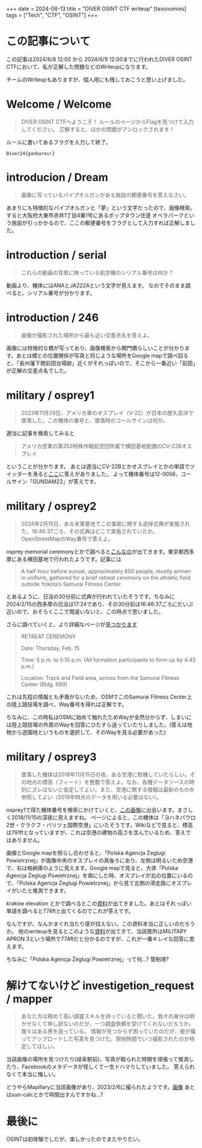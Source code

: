 +++
date = 2024-06-13
title = "DIVER OSINT CTF writeup"
[taxonomies]
tags = ["Tech", "CTF", "OSINT"]
+++

# この記事について
この記事は2024/6/8 12:00 から 2024/6/9 12:00までに行われたDIVER OSINT CTFにおいて、私が正解した問題などのWriteupになります。

チームのWriteupもありますが、個人用にも残しておこうと思い上げました。

<!-- more -->

# Welcome / Welcome
>DIVER OSINT CTFへようこそ！
ルールのページからFlagを見つけて入力してください。
正解すると、ほかの問題がアンロックされます！

ルールに書いてあるフラグを入力して終了。
```
Diver24{ganbarou!}
```

# introducion / Dream
>画像に写っているパイプオルガンがある施設の郵便番号を答えなさい。

あまりにも特徴的なパイプオルガンと「夢」という文字だったので、画像検索。
すると大阪府大東市赤井1丁目4番1号にあるポップタウン住道 オペラパークという施設が引っかかるので、ここの郵便番号をフラグとして入力すれば正解しました。

# introduction / serial
>これらの動画の背景に映っている航空機のシリアル番号は何か？ 

動画より、機体にはANAとJA222Aという文字が見えます。
なのでそのまま調べると、シリアル番号が分かります。

# introduction / 246
> 画像が撮影された場所から最も近い交差点名を答えよ。

画像には特徴的な橋が写っており、画像検索から関門橋らしいことが分かります。あとは橋との位置関係が写真と同じような場所をGoogle mapで調べ回ると、「長州藩下関前田台場跡」近くがそれっぽいので、そこから一番近い「前田」が正解の交差点名でした。

# military / osprey1
> 2023年11月29日、アメリカ軍のオスプレイ（V-22）が日本の屋久島沖で墜落した。この機体の番号と、墜落時のコールサインは何か。

適当に記事を検索してみると
> アメリカ空軍の第353特殊作戦航空団所属で横田基地配備のCV-22Bオスプレイ

ということが分かります。
あとは適当にCV-22Bとかオスプレイとかの単語でツイッターを漁ると[ここ](https://x.com/oldconnie/status/1730235904592134469)に答えがありました。
よって機体番号は12-0056、コールサイン「GUNDAM22」が答えです。

# military / osprey2
> 2024年2月15日、ある米軍基地でこの事故に関する追悼式典が実施された。16:46:37ごろ、その式典はどこで実施されていたか。
OpenStreetMapのWay番号で答えよ。

osprey memorial ceremonyとかで調べると[こんなの](https://www.stripes.com/branches/air_force/2024-02-15/osprey-crash-japan-yokota-service-13010379.html)が出てきます。東京都西多摩にある横田基地で行われたようです。記事には
> A half-hour before sunset, approximately 600 people, mostly airmen in uniform, gathered for a brief retreat ceremony on the athletic field outside Yokota’s Samurai Fitness Center.

とあるように、日没の30分前に式典が行われていたそうです。ちなみに2024/2/15の西多摩の日没は17:24であり、その30分前は16:46:37ごろにだいぶ近いので、おそらくここで間違いないと、この時点で思いました。

さらに調べていくと、より詳細なページが[見つかります](https://www.yokota.af.mil/News/Latest-Announcements/Article/3672888/gundam-22-memorial-service/)
> RETREAT CEREMONY
>
> Date: Thursday, Feb. 15
>
> Time: 5 p.m. to 5:10 p.m. (All formation participants to form up by 4:45 p.m.)
>
> Location: Track and Field area, across from the Samurai Fitness Center (Bldg. 689)

これは先程の情報とも矛盾がないため、OSMでこのSamurai Fitness Center上の陸上競技場を調べ、Way番号を得れば正解です。

ちなみに、この時私はOSMに始めて触れたためWayが全然分からず、しまいには陸上競技場の外周のWayを回答にひたすら送っていたりしました。(答えは地物から遊園地というものを選択して、そのWayを見る必要があった)

# military / osprey3
> 墜落した機体は2018年11月15日の夜、ある空港に駐機していたらしい。その地点の標高（フィート）を整数で答えよ。なお、各種データソースの時刻にズレはないと仮定してよい。また、空港に関する情報は最新のものを参照してよい（2018年時点のデータを用いる必要はない）。

osprey1で得た機体番号を検索にかけていくと、[この画像](https://www.jetphotos.com/photo/9144357)に出会います。まさしく2018/11/15の深夜に見えますね。
ページによると、この機体は「ヨハネパウロ2世・クラクフ・バリツェ国際空港」にいたそうです。Wikiなどで見ると、標高は791ftとなっていますが、これは空港の建物の高さを含んでいるため、答えではありません。

画像とGoogle mapを照らし合わせると、「Polska Agencja Żeglugi Powietrznej」が画像中央のオスプレイの真後ろにあり、左側は明るいため空港で、右は格納庫のように見えます。Google mapで見ると、大体「Polska Agencja Żeglugi Powietrznej」を南にした時、オスプレイが北の位置にいるので、「Polska Agencja Żeglugi Powietrznej」から見て北側の滑走路にオスプレイがいたと推測できます。

krakow elevation とかで調べるとこの[資料](https://www.ais.pansa.pl/aip/pliki/EP_AD_2_EPKK_en.pdf)が出てきました。あとはそれっぽい単語を調べると774ftと出てくるのでこれが答えです。

なんですが、なんかまぐれ当たり感が拭えない。この資料本当に正しいのだろうか。
他のwriteupを見るとこのような[資料](https://krakowairport.pl/storage/2021-01/ep-ad-2-epkk-1-1-1-en1-1611834393HArbS.pdf)が出てきて、当該箇所はMILITARY APRON 3という場所で774ftだと分かるのですが、これが一番キレイな回答に思えます。

ちなみに「Polska Agencja Żeglugi Powietrznej」って何...? 管制塔?

# 解けてないけど investigetion_request / mapper
> あなた方は極めて高い調査スキルを持っていると聞いた。我々の身分は明かせなくて申し訳ないのだが、一つ調査依頼を受けてくれないだろうか。
我々はある男を追っている。
情報が見つからず困っていたのだが、彼が撮ってアップロードした写真を見つけた。現地時間でいつ撮影されたのか特定してほしい。

当該画像の場所を見つけたり(岐阜駅前)、写真が取られた時期を頑張って推測したり、Facebookのメタデータが怪しくて一生ドハマりしていました。
答えられなくて本当に悔しい。

どうやらMapillaryに当該画像があり、2023/2/6に撮られたようです。[画像](https://www.mapillary.com/app/?lat=35.412007&lng=136.756698&z=18.507253381463244&focus=photo&pKey=438678415240541)
あとはsun-calcとかで時間出すんですかね...?

# 最後に
OSINTは初体験でしたが、楽しかったのでまたやりたい。
